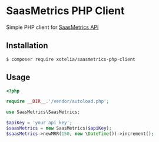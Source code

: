 # SaasMetrics PHP Client

Simple PHP client for [SaasMetrics API](http://www.saasmetrics.co/docs/)

## Installation

```
$ composer require xotelia/saasmetrics-php-client
```

## Usage

```php
<?php

require __DIR__.'/vendor/autoload.php';

use SaasMetrics\SaasMetrics;

$apiKey = 'your api key';
$saasMetrics = new SaasMetrics($apiKey);
$saasMetrics->newMRR(150, new \DateTime())->increment();
```
